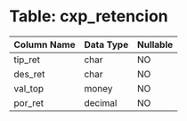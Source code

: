 # Table: cxp_retencion

| Column Name | Data Type | Nullable |
|-------------|-----------|----------|
| tip_ret | char | NO |
| des_ret | char | NO |
| val_top | money | NO |
| por_ret | decimal | NO |
